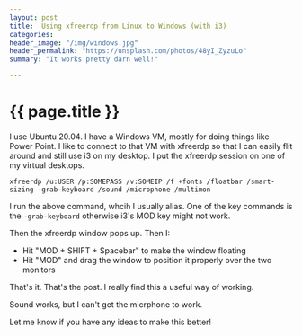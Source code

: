 ```yaml
---
layout: post
title:  Using xfreerdp from Linux to Windows (with i3)
categories:
header_image: "/img/windows.jpg"
header_permalink: "https://unsplash.com/photos/48yI_ZyzuLo"
summary: "It works pretty darn well!"

---
```


# {{ page.title }}

I use Ubuntu 20.04. I have a Windows VM, mostly for doing things like Power Point. I like to connect to that VM with xfreerdp so that I can easily flit around and still use i3 on my desktop. I put the xfreerdp session on one of my virtual desktops.

```
xfreerdp /u:USER /p:SOMEPASS /v:SOMEIP /f +fonts /floatbar /smart-sizing -grab-keyboard /sound /microphone /multimon
```

I run the above command, whcih I usually alias. One of the key commands is the `-grab-keyboard` otherwise i3's MOD key might not work.

Then the xfreerdp window pops up. Then I:

* Hit "MOD + SHIFT + Spacebar" to make the window floating
* Hit "MOD" and drag the window to position it properly over the two monitors

That's it. That's the post. I really find this a useful way of working.

Sound works, but I can't get the micrphone to work.

Let me know if you have any ideas to make this better!